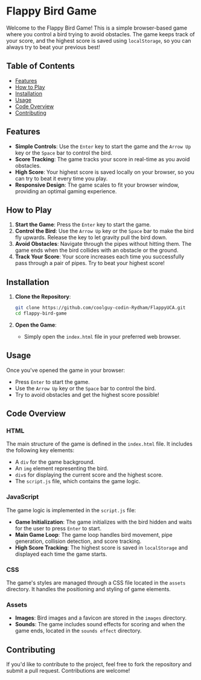 # Flappy Bird Game

Welcome to the Flappy Bird Game! This is a simple browser-based game where you control a bird trying to avoid obstacles. The game keeps track of your score, and the highest score is saved using `localStorage`, so you can always try to beat your previous best!

## Table of Contents

- [Features](#features)
- [How to Play](#how-to-play)
- [Installation](#installation)
- [Usage](#usage)
- [Code Overview](#code-overview)
- [Contributing](#contributing)

## Features

- **Simple Controls**: Use the `Enter` key to start the game and the `Arrow Up` key or the `Space` bar to control the bird.
- **Score Tracking**: The game tracks your score in real-time as you avoid obstacles.
- **High Score**: Your highest score is saved locally on your browser, so you can try to beat it every time you play.
- **Responsive Design**: The game scales to fit your browser window, providing an optimal gaming experience.

## How to Play

1. **Start the Game**: Press the `Enter` key to start the game.
2. **Control the Bird**: Use the `Arrow Up` key or the `Space` bar to make the bird fly upwards. Release the key to let gravity pull the bird down.
3. **Avoid Obstacles**: Navigate through the pipes without hitting them. The game ends when the bird collides with an obstacle or the ground.
4. **Track Your Score**: Your score increases each time you successfully pass through a pair of pipes. Try to beat your highest score!

## Installation

1. **Clone the Repository**:
   ```bash
   git clone https://github.com/coolguy-codin-Rydham/FlappyUCA.git
   cd flappy-bird-game
   ```

2. **Open the Game**:
   - Simply open the `index.html` file in your preferred web browser.

## Usage

Once you've opened the game in your browser:

- Press `Enter` to start the game.
- Use the `Arrow Up` key or the `Space` bar to control the bird.
- Try to avoid obstacles and get the highest score possible!

## Code Overview

### HTML

The main structure of the game is defined in the `index.html` file. It includes the following key elements:

- A `div` for the game background.
- An `img` element representing the bird.
- `div`s for displaying the current score and the highest score.
- The `script.js` file, which contains the game logic.

### JavaScript

The game logic is implemented in the `script.js` file:

- **Game Initialization**: The game initializes with the bird hidden and waits for the user to press `Enter` to start.
- **Main Game Loop**: The game loop handles bird movement, pipe generation, collision detection, and score tracking.
- **High Score Tracking**: The highest score is saved in `localStorage` and displayed each time the game starts.

### CSS

The game's styles are managed through a CSS file located in the `assets` directory. It handles the positioning and styling of game elements.

### Assets

- **Images**: Bird images and a favicon are stored in the `images` directory.
- **Sounds**: The game includes sound effects for scoring and when the game ends, located in the `sounds effect` directory.

## Contributing

If you'd like to contribute to the project, feel free to fork the repository and submit a pull request. Contributions are welcome!